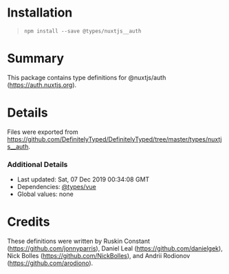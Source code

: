 # Installation
> `npm install --save @types/nuxtjs__auth`

# Summary
This package contains type definitions for @nuxtjs/auth (https://auth.nuxtjs.org).

# Details
Files were exported from https://github.com/DefinitelyTyped/DefinitelyTyped/tree/master/types/nuxtjs__auth.

### Additional Details
 * Last updated: Sat, 07 Dec 2019 00:34:08 GMT
 * Dependencies: [@types/vue](https://npmjs.com/package/@types/vue)
 * Global values: none

# Credits
These definitions were written by Ruskin Constant (https://github.com/jonnyparris), Daniel Leal (https://github.com/danielgek), Nick Bolles (https://github.com/NickBolles), and Andrii Rodionov (https://github.com/arodiono).
